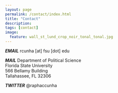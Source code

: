 ```yaml
---
layout: page
permalink: /contact/index.html
title: "Contact"
description:
tags: [contact]
image:
  feature: wall_st_lund_crop_noir_tonal_tonal.jpg
---
```


<em>__EMAIL__</em>
rcunha [at] fsu [dot] edu

<em>__MAIL__</em>
Department of Political Science<br>Florida State University<br>566 Bellamy Building<br>Tallahassee, FL 32306

<em>__TWITTER__</em>
@raphaccunha

